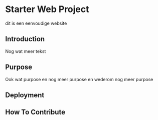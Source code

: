 # Starter Web Project

dit is een eenvoudige website

## Introduction

Nog wat meer tekst

## Purpose

Ook wat purpose
en nog meer purpose
en wederom nog meer purpose

## Deployment

## How To Contribute

